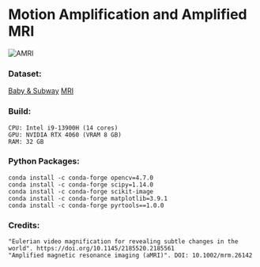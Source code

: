 # Motion Amplification and Amplified MRI


![AMRI](external/brain_MRI_alpha_c400_lambda_c125_fl0.6_fh1.8.gif)

### Dataset:
[Baby & Subway](https://people.csail.mit.edu/mrub/evm/)
[MRI](https://www.youtube.com/watch?v=1t5sEHEEYlQ)


### Build: 

	CPU: Intel i9-13900H (14 cores)
	GPU: NVIDIA RTX 4060 (VRAM 8 GB)
	RAM: 32 GB


### Python Packages:
	
	conda install -c conda-forge opencv=4.7.0
	conda install -c conda-forge scipy=1.14.0
	conda install -c conda-forge scikit-image
	conda install -c conda-forge matplotlib=3.9.1
	conda install -c conda-forge pyrtools==1.0.0


### Credits:

	"Eulerian video magnification for revealing subtle changes in the world". https://doi.org/10.1145/2185520.2185561 
	"Amplified magnetic resonance imaging (aMRI)". DOI: 10.1002/mrm.26142 